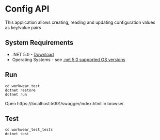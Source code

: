 ﻿# Config API
This application allows creating, reading and updating configuration values as key/value pairs

## System Requirements
* \.NET 5\.0 - [Download](https://dotnet.microsoft.com/download) 
* Operating Systems - see [.net 5.0 supported OS versions](https://github.com/dotnet/core/blob/main/release-notes/5.0/5.0-supported-os.md)

## Run

````
cd workwear_test
dotnet restore
dotnet run
````
Open https://localhost:5001/swagger/index.html in browser.


## Test

````
cd workwear_test_tests
dotnet test
````
